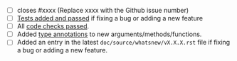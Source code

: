 - [ ] closes #xxxx (Replace xxxx with the Github issue number)
- [ ] [Tests added and passed](https://pandas.pydata.org/pandas-docs/dev/development/contributing_codebase.html#writing-tests) if fixing a bug or adding a new feature
- [ ] All [code checks passed](https://pandas.pydata.org/pandas-docs/dev/development/contributing_codebase.html#pre-commit).
- [ ] Added [type annotations](https://pandas.pydata.org/pandas-docs/dev/development/contributing_codebase.html#type-hints) to new arguments/methods/functions.
- [ ] Added an entry in the latest `doc/source/whatsnew/vX.X.X.rst` file if fixing a bug or adding a new feature.
